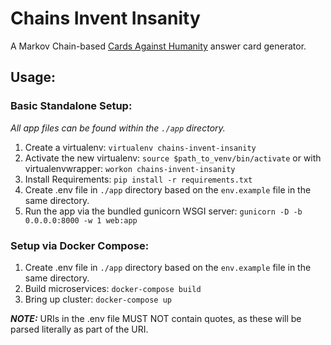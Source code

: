 # Chains Invent Insanity
A Markov Chain-based [Cards Against Humanity](https://cardsagainsthumanity.com) answer card generator.

## Usage:

### Basic Standalone Setup:
*All app files can be found within the ```./app``` directory.*

1. Create a virtualenv: ```virtualenv chains-invent-insanity```
2. Activate the new virtualenv: ```source $path_to_venv/bin/activate``` or with virtualenvwrapper: ```workon chains-invent-insanity```
3. Install Requirements: ```pip install -r requirements.txt```
4. Create .env file in ```./app``` directory based on the ```env.example``` file in the same directory. 
5. Run the app via the bundled gunicorn WSGI server: ```gunicorn -D -b 0.0.0.0:8000 -w 1 web:app```

### Setup via Docker Compose:
1. Create .env file in ```./app``` directory based on the ```env.example``` file in the same directory.
2. Build microservices: ```docker-compose build```
3. Bring up cluster: ```docker-compose up```

***NOTE:*** URIs in the .env file MUST NOT contain quotes, as these will be parsed literally as part of the URI.
